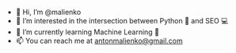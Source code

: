 - 👋 Hi, I’m @malienko
- 👀 I’m interested in the intersection between Python 🐍 and SEO 💻
- 🌱 I’m currently learning Machine Learning 🤖
- 📫 You can reach me at antonmalienko@gmail.com
